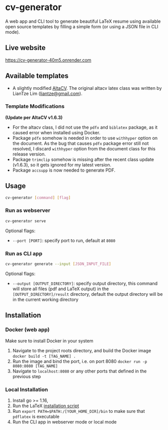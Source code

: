 # cv-generator

A web app and CLI tool to generate beautiful LaTeX resume using available open source templates by filling a simple form (or using a JSON file in CLI mode).

## Live website

https://cv-generator-40m5.onrender.com

## Available templates
* A slightly modified [AltaCV](https://github.com/liantze/AltaCV). The original altacv latex class was written by LianTze Lim (liantze@gmail.com). 

### Template Modifications

**(Update per AltaCV v1.6.3)**

- For the altacv class, I did not use the `pdfx` and `biblatex` package, as it caused error when installed using Docker.
- Package `pdfx` somehow is needed in order to use `withhyper` option on the document. As the bug that causes `pdfx` package error still not resolved, I discard `withhyper` option from the document class for this release version.
- Package `trimclip` somehow is missing after the recent class update (v1.6.3), so it gets ignored for my latest version.
- Package `accsupp` is now needed to generate PDF.

## Usage

```sh
cv-generator [command] [flag]
```

### Run as webserver

```sh
cv-generator serve
```

Optional flags:

- `--port [PORT]`: specify port to run, default at `8080`

### Run as CLI app

```sh
cv-generator generate --input [JSON_INPUT_FILE]
```

Optional flags:

- `--output [OUTPUT_DIRECTORY]`: specify output directory, this command will store all files (pdf and LaTeX output) in the `[OUTPUT_DIRECTORY]/result` directory, default the output directory will be in the current working directory

## Installation

### Docker (web app)

Make sure to install Docker in your system

1. Navigate to the project roots directory, and build the Docker image `docker build -t [TAG_NAME] .`
2. Run the image and bind the port, i.e. on port 8080 `docker run -p 8080:8080 [TAG_NAME]`
3. Navigate to `localhost:8080` or any other ports that defined in the previous step

### Local Installation

1. Install go >= 1.16,
2. Run the LaTeX [installation script](./backend/scripts/setup_latex.sh)
3. Run `export PATH=$PATH:/[YOUR_HOME_DIR]/bin` to make sure that `pdflatex` is executable
4. Run the CLI app in webserver mode or local mode
